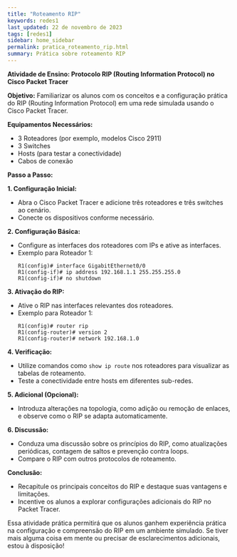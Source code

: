 ```yaml
---
title: "Roteamento RIP"
keywords: redes1
last_updated: 22 de novembro de 2023 
tags: [redes1]
sidebar: home_sidebar
permalink: pratica_roteamento_rip.html
summary: Prática sobre roteamento RIP
---
```



**Atividade de Ensino: Protocolo RIP (Routing Information Protocol) no Cisco Packet Tracer**

**Objetivo:**
Familiarizar os alunos com os conceitos e a configuração prática do RIP (Routing Information Protocol) em uma rede simulada usando o Cisco Packet Tracer.

**Equipamentos Necessários:**
- 3 Roteadores (por exemplo, modelos Cisco 2911)
- 3 Switches
- Hosts (para testar a conectividade)
- Cabos de conexão

**Passo a Passo:**

**1. Configuração Inicial:**
   - Abra o Cisco Packet Tracer e adicione três roteadores e três switches ao cenário.
   - Conecte os dispositivos conforme necessário.

**2. Configuração Básica:**
   - Configure as interfaces dos roteadores com IPs e ative as interfaces.
   - Exemplo para Roteador 1:
     ```
     R1(config)# interface GigabitEthernet0/0
     R1(config-if)# ip address 192.168.1.1 255.255.255.0
     R1(config-if)# no shutdown
     ```

**3. Ativação do RIP:**
   - Ative o RIP nas interfaces relevantes dos roteadores.
   - Exemplo para Roteador 1:
     ```
     R1(config)# router rip
     R1(config-router)# version 2
     R1(config-router)# network 192.168.1.0
     ```

**4. Verificação:**
   - Utilize comandos como `show ip route` nos roteadores para visualizar as tabelas de roteamento.
   - Teste a conectividade entre hosts em diferentes sub-redes.

**5. Adicional (Opcional):**
   - Introduza alterações na topologia, como adição ou remoção de enlaces, e observe como o RIP se adapta automaticamente.

**6. Discussão:**
   - Conduza uma discussão sobre os princípios do RIP, como atualizações periódicas, contagem de saltos e prevenção contra loops.
   - Compare o RIP com outros protocolos de roteamento.

**Conclusão:**
   - Recapitule os principais conceitos do RIP e destaque suas vantagens e limitações.
   - Incentive os alunos a explorar configurações adicionais do RIP no Packet Tracer.

Essa atividade prática permitirá que os alunos ganhem experiência prática na configuração e compreensão do RIP em um ambiente simulado. Se tiver mais alguma coisa em mente ou precisar de esclarecimentos adicionais, estou à disposição!